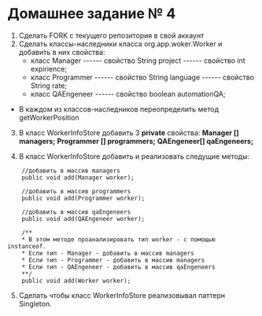 # Домашнее задание № 4

  1. Сделать FORK с текущего репозитория в свой аккаунт
  2. Сделать классы-наследники класса org.app.woker.Worker и добавить в них свойства:
        * класс Manager
        ------ свойство String project
        ------ свойство int expirience;
        * класс Programmer
        ------  свойство String language
        ------  свойство String rate;
        * класс QAEngeneer
        ------  свойство boolean automationQA;

* В каждом из классов-наследников переопределить метод getWorkerPosition

3. В класс WorkerInfoStore добавить 3 **private** свойства:
        **Manager [] managers;**
        **Programmer [] programmers;**
        **QAEngeneer[] qaEngeneers;**

4. В класс WorkerInfoStore добавить и реализовать следущие методы:
```
    //добавить в массив managers
    public void add(Manager worker);

    //добавить в массив programmers
    public void add(Programmer worker);

    //добавить в массив qaEngeneers
    public void add(QAEngeneer worker);

    /**
    * В этом методе проанализировать тип worker - с помощью instanceof.
    * Если тип - Manager - добавить в массив managers
    * Если тип - Programmer - добавить в массив managers
    * Если тип - QAEngeneer - добавить в массив qaEngeneers
    **/
    public void add(Worker worker);
```
5. Сделать чтобы класс WorkerInfoStore реализовывал паттерн Singleton.